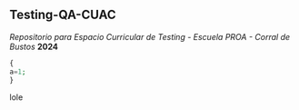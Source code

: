 ## Testing-QA-CUAC

*Repositorio para Espacio Curricular de Testing - Escuela PROA - Corral de Bustos*
**2024**

``` php
{
a=1;
}
```
lole
